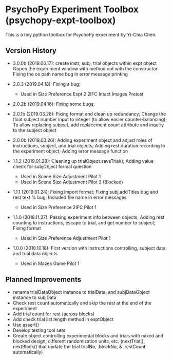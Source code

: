 # PsychoPy Experiment Toolbox (psychopy-expt-toolbox)

This is a tiny python toolbox for PsychoPy experiment by Yi-Chia Chen.

## Version History
- 3.0.0b (2019.06.17): create instr, subj, trial objects within expt object
                       Oopen the experiment window with method not with the constructor
                       Fixing the os path name bug in error message printing

- 2.0.3 (2019.04.18): Fixing a bug;
    - Used in Size Preference Expt 2 2IFC Intact Images Pretest

- 2.0.2b (2019.04.16): Fixing some bugs;

- 2.0.1b (2019.03.28): Fixing format and clean up redundancy;
                       Change the float subject number input to integer (to allow easier counter-balancing);
                       To allow replacing subject, add replacement count attribute and inquiry to the subject object

- 2.0.0b (2019.03.26): Adding experiment object and adjust roles of instructions, subject, and trial objects;
                       Adding rest duration recording to the experiment object;
                       Adding error message function

- 1.1.2 (2019.01.28): Cleaning up trialObject.saveTrial();
                      Adding value check for subjObject formal question
    - Used in Scene Size Adjustment Pilot 1
    - Used in Scene Size Adjustment Pilot 2 (Blocked)

- 1.1.1 (2019.01.24): Fixing import format;
                      Fixing subj.addTitles bug and rest text % bug;
                      Included file name in error messages
    - Used in Size Preference 2IFC Pilot 1

- 1.1.0 (2018.11.27): Passing experiment info between objects;
                      Adding rest counting to instructions, escape to trial, and get number to subject;
                      Fixing format
    - Used in Size Preference Adjustment Pilot 1

- 1.0.0 (2018.10.18): First version with instructions controlling, subject data, and trial data objects
    - Used in Mazes Game Pilot 1


## Planned Improvements
- rename trialDataObject instance to trialData, and subjDataObject instance to subjData
- Check rest count automatically and skip the rest at the end of the experiment
- Add trial count for rest (across blocks)
- Add check trial list length method in exptObject
- Use assert()
- Develop testing tool sets
- Create object controlling experimental blocks and trials with mixed and blocked design, different randomization units, etc. (nextTrial(), nextBlock() that update the trial.trialNo, .blockNo, & .restCount automatically)